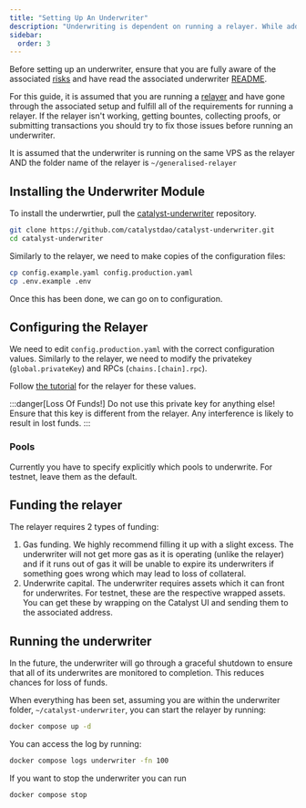 ```yaml
---
title: "Setting Up An Underwriter"
description: "Underwriting is dependent on running a relayer. While adding the underwriting module to the relayer is technically easy, be aware of the associated risks."
sidebar:
  order: 3
---
```


Before setting up an underwriter, ensure that you are fully aware of the associated [risks](/underwriter/underwriting-swaps#risk-specifications) and have read the associated underwriter [README](https://github.com/catalystdao/catalyst-underwriter?tab=readme-ov-file#catalyst-underwriter).

For this guide, it is assumed that you are running a [relayer](/relayer/setup) and have gone through the associated setup and fulfill all of the requirements for running a relayer. If the relayer isn't working, getting bountes, collecting proofs, or submitting transactions you should try to fix those issues before running an underwriter.

It is assumed that the underwriter is running on the same VPS as the relayer AND the folder name of the relayer is `~/generalised-relayer`

## Installing the Underwriter Module

To install the underwrtier, pull the [catalyst-underwriter](https://github.com/catalystdao/catalyst-underwriter) repository.

```bash
git clone https://github.com/catalystdao/catalyst-underwriter.git
cd catalyst-underwriter
```

Similarly to the relayer, we need to make copies of the configuration files:

```bash
cp config.example.yaml config.production.yaml
cp .env.example .env
```

Once this has been done, we can go on to configuration.

## Configuring the Relayer

We need to edit `config.production.yaml` with the correct configuration values. Similarly to the relayer, we need to modify the privatekey (`global.privateKey`) and RPCs (`chains.[chain].rpc`).

Follow [the tutorial](/relayer/setup#private-key) for the relayer for these values.

:::danger[Loss Of Funds!]
Do not use this private key for anything else! Ensure that this key is different from the relayer.
Any interference is likely to result in lost funds.
:::

### Pools

Currently you have to specify explicitly which pools to underwrite. For testnet, leave them as the default.

## Funding the relayer

The relayer requires 2 types of funding:

1. Gas funding. We highly recommend filling it up with a slight excess. The underwriter will not get more gas as it is operating (unlike the relayer) and if it runs out of gas it will be unable to expire its underwriters if something goes wrong which may lead to loss of collateral.
2. Underwrite capital. The underwriter requires assets which it can front for underwrites. For testnet, these are the respective wrapped assets. You can get these by wrapping on the Catalyst UI and sending them to the associated address.

## Running the underwriter

In the future, the underwriter will go through a graceful shutdown to ensure that all of its underwrites are monitored to completion. This reduces chances for loss of funds.

When everything has been set, assuming you are within the underwriter folder, `~/catalyst-underwriter`, you can start the relayer by running:

```bash
docker compose up -d
```

You can access the log by running:

```bash
docker compose logs underwriter -fn 100
```

If you want to stop the underwriter you can run

```bash
docker compose stop
```
